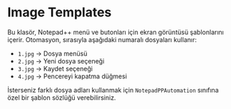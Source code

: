 # Image Templates

Bu klasör, Notepad++ menü ve butonları için ekran görüntüsü şablonlarını içerir.
Otomasyon, sırasıyla aşağıdaki numaralı dosyaları kullanır:

- `1.jpg` → Dosya menüsü
- `2.jpg` → Yeni dosya seçeneği
- `3.jpg` → Kaydet seçeneği
- `4.jpg` → Pencereyi kapatma düğmesi

İsterseniz farklı dosya adları kullanmak için `NotepadPPAutomation`
sınıfına özel bir şablon sözlüğü verebilirsiniz.
